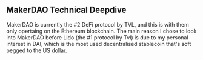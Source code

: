 ## MakerDAO Technical Deepdive

MakerDAO is currently the #2 DeFi protocol by TVL, and this is with them only opertaing on the Ethereum blockchain. The main reason I chose to look into MakerDAO before Lido (the #1 protocol by Tvl) is due to my personal interest in DAI, which is the most used decentralised stablecoin that's soft pegged to the US dollar.